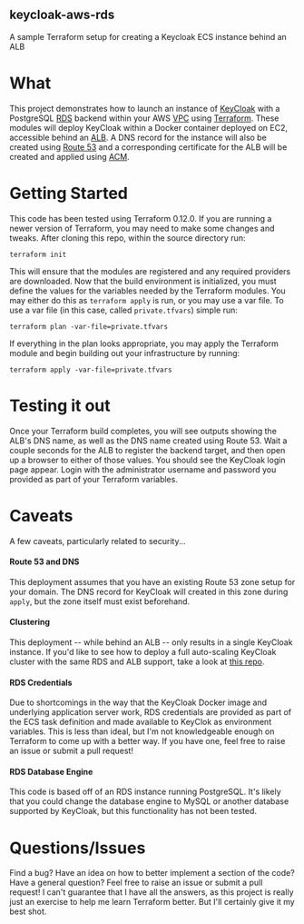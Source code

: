 ## keycloak-aws-rds

A sample Terraform setup for creating a Keycloak ECS instance behind an ALB

# What

This project demonstrates how to launch an instance of [KeyCloak](https://keycloak.org) with a PostgreSQL [RDS](https://aws.amazon.com/rds/) backend within your AWS [VPC](https://aws.amazon.com/vpc/) using [Terraform](https://terraform.io).  These modules will deploy KeyCloak within a Docker container deployed on EC2, accessible behind an [ALB](https://docs.aws.amazon.com/elasticloadbalancing/latest/application/introduction.html).  A DNS record for the instance will also be created using [Route 53](https://aws.amazon.com/route53/) and a corresponding certificate for the ALB will be created and applied using [ACM](https://aws.amazon.com/certificate-manager/).

# Getting Started

This code has been tested using Terraform 0.12.0.  If you are running a newer version of Terraform, you may need to make some changes and tweaks.  After cloning this repo, within the source directory run:

```
terraform init
```

This will ensure that the modules are registered and any required providers are downloaded.  Now that the build environment is initialized, you must define the values for the variables needed by the Terraform modules.  You may either do this as `terraform apply` is run, or you may use a var file.  To use a var file (in this case, called `private.tfvars`) simple run:

```
terraform plan -var-file=private.tfvars
```

If everything in the plan looks appropriate, you may apply the Terraform module and begin building out your infrastructure by running:

```
terraform apply -var-file=private.tfvars
```

# Testing it out

Once your Terraform build completes, you will see outputs showing the ALB's DNS name, as well as the DNS name created using Route 53.  Wait a couple seconds for the ALB to register the backend target, and then open up a browser to either of those values.  You should see the KeyCloak login page appear.  Login with the administrator username and password you provided as part of your Terraform variables.

# Caveats

A few caveats, particularly related to security...

#### Route 53 and DNS

This deployment assumes that you have an existing Route 53 zone setup for your domain.  The DNS record for KeyCloak will created in this zone during ```apply```, but the zone itself must exist beforehand.

#### Clustering

This deployment -- while behind an ALB -- only results in a single KeyCloak instance.  If you'd like to see how to deploy a full auto-scaling KeyCloak cluster with the same RDS and ALB support, take a look at [this repo](https://github.com/sdnakhla/keycloak-cluster-aws-rds).

#### RDS Credentials

Due to shortcomings in the way that the KeyCloak Docker image and underlying application server work, RDS credentials are provided as part of the ECS task definition and made available to KeyClok as environment variables.  This is less than ideal, but I'm not knowledgeable enough on Terraform to come up with a better way.  If you have one, feel free to raise an issue or submit a pull request!

#### RDS Database Engine

This code is based off of an RDS instance running PostgreSQL.  It's likely that you could change the database engine to MySQL or another database supported by KeyCloak, but this functionality has not been tested.

# Questions/Issues

Find a bug?  Have an idea on how to better implement a section of the code?  Have a general question?  Feel free to raise an issue or submit a pull request!  I can't guarantee that I have all the answers, as this project is really just an exercise to help me learn Terraform better.  But I'll certainly give it my best shot.